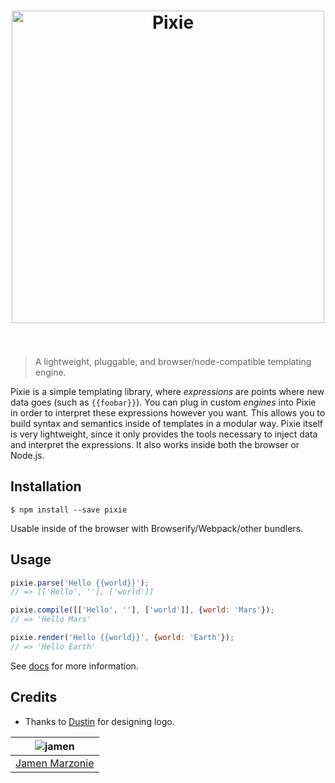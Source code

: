 [<h1 align="center"><img src="https://cdn.rawgit.com/jamen/pixie/master/docs/logo.svg" alt="Pixie" width="500"><br><br></h1>][dustin]
> A lightweight, pluggable, and browser/node-compatible  templating engine.

Pixie is a simple templating library, where _expressions_ are points where new data goes (such as `{{foobar}}`).  You can plug in custom _engines_ into Pixie in order to interpret these expressions however you want.  This allows you to build syntax and semantics inside of templates in a modular way.  Pixie itself is very lightweight, since it only provides the tools necessary to inject data and interpret the expressions.  It also works inside both the browser or Node.js.

## Installation
```shell
$ npm install --save pixie
```
Usable inside of the browser with Browserify/Webpack/other bundlers.

## Usage
```javascript
pixie.parse('Hello {{world}}');
// => [['Hello', ''], ['world']]

pixie.compile([['Hello', ''], ['world']], {world: 'Mars'});
// => 'Hello Mars'

pixie.render('Hello {{world}}', {world: 'Earth'});
// => 'Hello Earth'
```
See [docs](docs/) for more information.

## Credits
 - Thanks to [Dustin][dustin] for designing logo.

| ![jamen][avatar] |
|:---:|
| [Jamen Marzonie][github] |

  [avatar]: https://avatars.githubusercontent.com/u/6251703?v=3&s=125
  [github]: https://github.com/jamen
  [dustin]: https://github.com/dustindowell22
